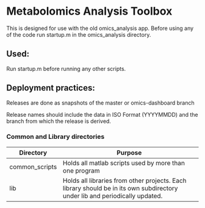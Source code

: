 Metabolomics Analysis Toolbox
===============================
This is designed for use with the old omics_analysis app.
Before using any of the code run startup.m in the omics_analysis directory.

Used:
-----
Run startup.m before running any other scripts.

Deployment practices:
---------------------
Releases are done as snapshots of the master or omics-dashboard branch

Release names should include the data in ISO Format (YYYYMMDD) and the branch from which the release is derived.

### Common and Library directories
|Directory|Purpose|
| -------- | -------- |
|common_scripts| Holds all matlab scripts used by more than one program|
|lib|Holds all libraries from other projects.  Each library should be in its own subdirectory under lib and periodically updated.|

